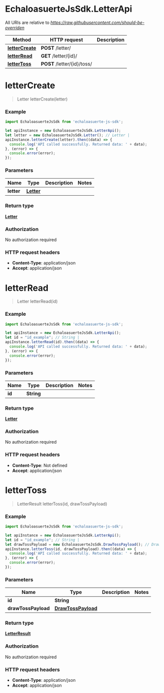 # EchaloasuerteJsSdk.LetterApi

All URIs are relative to *https://raw.githubusercontent.com/should-be-overriden*

Method | HTTP request | Description
------------- | ------------- | -------------
[**letterCreate**](LetterApi.md#letterCreate) | **POST** /letter/ | 
[**letterRead**](LetterApi.md#letterRead) | **GET** /letter/{id}/ | 
[**letterToss**](LetterApi.md#letterToss) | **POST** /letter/{id}/toss/ | 


<a name="letterCreate"></a>
# **letterCreate**
> Letter letterCreate(letter)



### Example
```javascript
import EchaloasuerteJsSdk from 'echaloasuerte-js-sdk';

let apiInstance = new EchaloasuerteJsSdk.LetterApi();
let letter = new EchaloasuerteJsSdk.Letter(); // Letter | 
apiInstance.letterCreate(letter).then((data) => {
  console.log('API called successfully. Returned data: ' + data);
}, (error) => {
  console.error(error);
});

```

### Parameters

Name | Type | Description  | Notes
------------- | ------------- | ------------- | -------------
 **letter** | [**Letter**](Letter.md)|  | 

### Return type

[**Letter**](Letter.md)

### Authorization

No authorization required

### HTTP request headers

 - **Content-Type**: application/json
 - **Accept**: application/json

<a name="letterRead"></a>
# **letterRead**
> Letter letterRead(id)



### Example
```javascript
import EchaloasuerteJsSdk from 'echaloasuerte-js-sdk';

let apiInstance = new EchaloasuerteJsSdk.LetterApi();
let id = "id_example"; // String | 
apiInstance.letterRead(id).then((data) => {
  console.log('API called successfully. Returned data: ' + data);
}, (error) => {
  console.error(error);
});

```

### Parameters

Name | Type | Description  | Notes
------------- | ------------- | ------------- | -------------
 **id** | **String**|  | 

### Return type

[**Letter**](Letter.md)

### Authorization

No authorization required

### HTTP request headers

 - **Content-Type**: Not defined
 - **Accept**: application/json

<a name="letterToss"></a>
# **letterToss**
> LetterResult letterToss(id, drawTossPayload)



### Example
```javascript
import EchaloasuerteJsSdk from 'echaloasuerte-js-sdk';

let apiInstance = new EchaloasuerteJsSdk.LetterApi();
let id = "id_example"; // String | 
let drawTossPayload = new EchaloasuerteJsSdk.DrawTossPayload(); // DrawTossPayload | 
apiInstance.letterToss(id, drawTossPayload).then((data) => {
  console.log('API called successfully. Returned data: ' + data);
}, (error) => {
  console.error(error);
});

```

### Parameters

Name | Type | Description  | Notes
------------- | ------------- | ------------- | -------------
 **id** | **String**|  | 
 **drawTossPayload** | [**DrawTossPayload**](DrawTossPayload.md)|  | 

### Return type

[**LetterResult**](LetterResult.md)

### Authorization

No authorization required

### HTTP request headers

 - **Content-Type**: application/json
 - **Accept**: application/json

